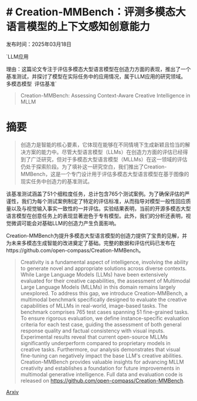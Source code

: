 # # Creation-MMBench：评测多模态大语言模型的上下文感知创意能力

发布时间：2025年03月18日

`LLM应用

理由：这篇论文专注于评估多模态大型语言模型在创造力方面的表现，推出了一个基准测试，并探讨了模型在实际任务中的应用情况，属于LLM应用的研究领域。` `多模态模型` `评估基准`

> Creation-MMBench: Assessing Context-Aware Creative Intelligence in MLLM

# 摘要

> 创造力是智能的核心要素，它体现在能够在不同情境下生成新颖且恰当的解决方案的能力中。尽管大型语言模型（LLMs）在创造力方面的评估已经得到了广泛研究，但对于多模态大型语言模型（MLLMs）在这一领域的评估仍处于探索阶段。为了填补这一研究空白，我们推出了Creation-MMBench，这是一个专门设计用于评估多模态大型语言模型在基于图像的现实任务中创造力的基准测试。

该基准测试涵盖了51个细粒度任务，总计包含765个测试案例。为了确保评估的严谨性，我们为每个测试案例制定了特定的评估标准，从而指导对模型一般性回应质量以及与视觉输入事实一致性的一并评估。实验结果表明，当前的开源多模态大型语言模型在创意任务上的表现显著逊色于专有模型。此外，我们的分析还表明，视觉微调可能会对基础LLM的创造力产生负面影响。

Creation-MMBench为提升多模态大型语言模型的创造力提供了宝贵的见解，并为未来多模态生成智能的改进奠定了基础。完整的数据和评估代码已发布在https://github.com/open-compass/Creation-MMBench。

> Creativity is a fundamental aspect of intelligence, involving the ability to generate novel and appropriate solutions across diverse contexts. While Large Language Models (LLMs) have been extensively evaluated for their creative capabilities, the assessment of Multimodal Large Language Models (MLLMs) in this domain remains largely unexplored. To address this gap, we introduce Creation-MMBench, a multimodal benchmark specifically designed to evaluate the creative capabilities of MLLMs in real-world, image-based tasks. The benchmark comprises 765 test cases spanning 51 fine-grained tasks. To ensure rigorous evaluation, we define instance-specific evaluation criteria for each test case, guiding the assessment of both general response quality and factual consistency with visual inputs. Experimental results reveal that current open-source MLLMs significantly underperform compared to proprietary models in creative tasks. Furthermore, our analysis demonstrates that visual fine-tuning can negatively impact the base LLM's creative abilities. Creation-MMBench provides valuable insights for advancing MLLM creativity and establishes a foundation for future improvements in multimodal generative intelligence. Full data and evaluation code is released on https://github.com/open-compass/Creation-MMBench.

[Arxiv](https://arxiv.org/abs/2503.14478)